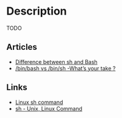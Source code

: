 # Description

TODO


## Articles

- [Difference between sh and Bash](https://stackoverflow.com/questions/5725296/difference-between-sh-and-bash)
- [/bin/bash vs /bin/sh -What’s your take ?](https://medium.com/100-days-of-linux/bash-vs-sh-whats-your-take-3e886e4c1cbc)


## Links

- [Linux sh command](https://www.computerhope.com/unix/ush.htm)
- [sh - Unix, Linux Command](https://www.tutorialspoint.com/unix_commands/sh.htm)
